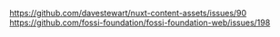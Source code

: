 https://github.com/davestewart/nuxt-content-assets/issues/90
https://github.com/fossi-foundation/fossi-foundation-web/issues/198
